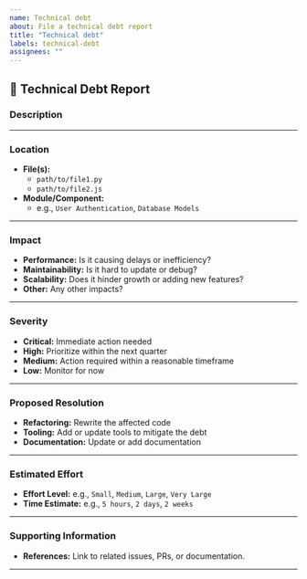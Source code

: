 ```yaml
---
name: Technical debt
about: File a technical debt report
title: "Technical debt"
labels: technical-debt
assignees: ""
---
```


## 🧩 Technical Debt Report

### Description
<!--
Provide a brief overview of the technical debt.
-->

---

### **Location**
<!--
Specify the affected files, modules, or components.  
-->
- **File(s):**  
  - `path/to/file1.py`  
  - `path/to/file2.js`
- **Module/Component:**  
  - e.g., `User Authentication`, `Database Models`

---

### **Impact**
<!--
Explain the negative effects caused by this technical debt:
-->
- **Performance:** Is it causing delays or inefficiency?  
- **Maintainability:** Is it hard to update or debug?  
- **Scalability:** Does it hinder growth or adding new features?  
- **Other:** Any other impacts?


---

### **Severity**
<!--
Provide a qualitative or quantitative assessment of the severity:
-->
- **Critical:** Immediate action needed  
- **High:** Prioritize within the next quarter  
- **Medium:** Action required within a reasonable timeframe  
- **Low:** Monitor for now


---

### **Proposed Resolution**
<!--
Suggest how to resolve the technical debt:
-->
- **Refactoring:** Rewrite the affected code  
- **Tooling:** Add or update tools to mitigate the debt  
- **Documentation:** Update or add documentation


---

### **Estimated Effort**
<!--
Provide an estimate of the effort needed for resolution:
-->
- **Effort Level:** e.g., `Small`, `Medium`, `Large`, `Very Large`  
- **Time Estimate:** e.g., `5 hours`, `2 days`, `2 weeks`

---

### **Supporting Information**
<!--
Add any supporting details like screenshots, logs, or references:
-->
- **References:** Link to related issues, PRs, or documentation.

___